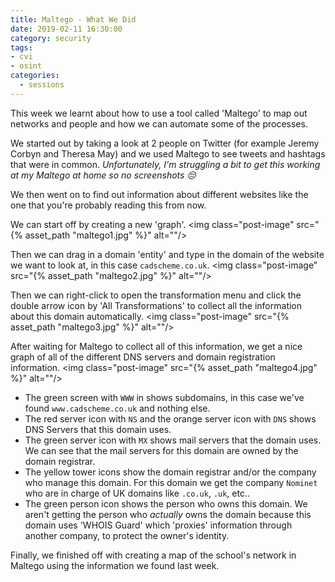 ```yaml
---
title: Maltego - What We Did
date: 2019-02-11 16:30:00
category: security
tags:
- cvi
- osint
categories:
  - sessions
---
```

This week we learnt about how to use a tool called 'Maltego' to map out networks and people and how we can automate some of the processes.

We started out by taking a look at 2 people on Twitter (for example Jeremy Corbyn and Theresa May) and we used Maltego to see tweets and hashtags that were in common. *Unfortunately, I'm struggling a bit to get this working at my Maltego at home so no screenshots 😔*

We then went on to find out information about different websites like the one that you're probably reading this from now.

We can start off by creating a new 'graph'.
<img class="post-image" src="{% asset_path "maltego1.jpg" %}" alt=""/>

Then we can drag in a domain 'entity' and type in the domain of the website we want to look at, in this case `cadscheme.co.uk`.
<img class="post-image" src="{% asset_path "maltego2.jpg" %}" alt=""/>

Then we can right-click to open the transformation menu and click the double arrow icon by 'All Transformations' to collect all the information about this domain automatically.
<img class="post-image" src="{% asset_path "maltego3.jpg" %}" alt=""/>

After waiting for Maltego to collect all of this information, we get a nice graph of all of the different DNS servers and domain registration information.
<img class="post-image" src="{% asset_path "maltego4.jpg" %}" alt=""/>

* The green screen with `WWW` in shows subdomains, in this case we've found `www.cadscheme.co.uk` and nothing else.
* The red server icon with `NS` and the orange server icon with `DNS` shows DNS Servers that this domain uses.
* The green server icon with `MX` shows mail servers that the domain uses. We can see that the mail servers for this domain are owned by the domain registrar.
* The yellow tower icons show the domain registrar and/or the company who manage this domain. For this domain we get the company `Nominet` who are in charge of UK domains like `.co.uk`, `.uk`, etc..
* The green person icon shows the person who owns this domain. We aren't getting the person who *actually* owns the domain because this domain uses 'WHOIS Guard' which 'proxies' information through another company, to protect the owner's identity.

Finally, we finished off with creating a map of the school's network in Maltego using the information we found last week.